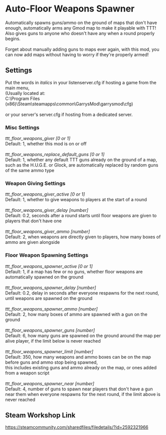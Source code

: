 # Auto-Floor Weapons Spawner
Automatically spawns guns/ammo on the ground of maps that don't have enough, automatically arms any Gmod map to make it playable with TTT!\
Also gives guns to anyone who doesn't have any when a round properly begins.\
\
Forget about manually adding guns to maps ever again, with this mod, you can now add maps without having to worry if they're properly armed!

## Settings
Put the words in *italics* in your listenserver.cfg if hosting a game from the main menu,\
(Usually located at:\
C:\Program Files (x86)\Steam\steamapps\common\GarrysMod\garrysmod\cfg)\
\
or your server's server.cfg if hosting from a dedicated server.


### Misc Settings
*ttt_floor_weapons_giver [0 or 1]*\
Default: 1, whether this mod is on or off\
\
*ttt_floor_weapons_replace_default_guns [0 or 1]*\
Default: 1, whether any default TTT guns already on the ground of a map, such as the H.U.G.E. or Glock, are automatically replaced by random guns of the same ammo type


### Weapon Giving Settings
*ttt_floor_weapons_giver_active [0 or 1]*\
Default: 1, whether to give weapons to players at the start of a round\
\
*ttt_floor_weapons_giver_delay [number]*\
Default: 0.2, seconds after a round starts until floor weapons are given to players that don't have one\
\
*ttt_floor_weapons_giver_ammo [number]*\
Default: 2, when weapons are directly given to players, how many boxes of ammo are given alongside


### Floor Weapon Spawning Settings
*ttt_floor_weapons_spawner_active [0 or 1]*\
Default: 1, if a map has few or no guns, whether floor weapons are automatically spawned on the ground\
\
*ttt_floor_weapons_spawner_delay [number]*\
Default: 0.2, delay in seconds after everyone respawns for the next round, until weapons are spawned on the ground\
\
*ttt_floor_weapons_spawner_ammo [number]*\
Default: 2, how many boxes of ammo are spawned with a gun on the ground\
\
*ttt_floor_weapons_spawner_guns [number]*\
Default: 6, how many guns are spawned on the ground around the map per alive player, if the limit below is never reached\
\
*ttt_floor_weapons_spawner_limit [number]*\
Default: 350, how many weapons and ammo boxes can be on the map before guns and ammo stop being spawned,\
this includes existing guns and ammo already on the map, or ones added from a weapon script\
\
*ttt_floor_weapons_spawner_near [number]*\
Default: 4, number of guns to spawn near players that don't have a gun near them when everyone respawns for the next round, if the limit above is never reached

## Steam Workshop Link
https://steamcommunity.com/sharedfiles/filedetails/?id=2592321966
